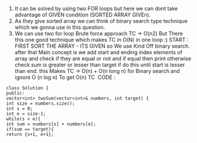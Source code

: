 1. It can be solved by using two FOR loops but here we can dont take advantage of GIVEN condition (SORTED ARRAY GIVEn).
2. As they give sorted array we can think of binary search type technique which we gonna use in this question.
3. We can use two for loop Brute force approach TC → O(n2)  But There this one good technique which makes TC in O(N) in one loop  :) START : FIRST SORT THE ARRAY - ITS GIVEN so We use Kind Off  binary search. after that Main concept is we add start and ending index elements of array and check if they are equal or not and if equal then print otherwise check sum is greater or lesser than target if do this until start is lesser than end. this Makes TC → O(n) + O(n long n) for Binary search and ignore O (n log n) To get O(n) TC
​
CODE :
```
class Solution {
public:
vector<int> twoSum(vector<int>& numbers, int target) {
int size = numbers.size();
int s = 0;
int e = size-1;
while(s < e){
int sum = numbers[s] + numbers[e];
if(sum == target){
return {s+1, e+1};